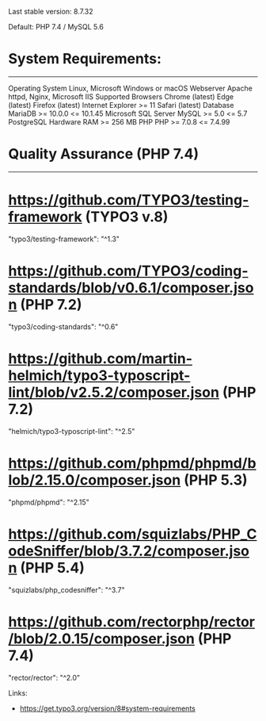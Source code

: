 Last stable version: 8.7.32

Default: PHP 7.4 / MySQL 5.6

# System Requirements:
-------------------------------------------------------------------------------------------------

Operating System 	Linux, Microsoft Windows or macOS
Webserver 	        Apache httpd, Nginx, Microsoft IIS
Supported Browsers 	Chrome (latest)
                    Edge (latest)
                    Firefox (latest)
                    Internet Explorer >= 11
                    Safari (latest)
Database 	        MariaDB >= 10.0.0 <= 10.1.45
                    Microsoft SQL Server
                    MySQL >= 5.0 <= 5.7
                    PostgreSQL
Hardware 	        RAM >= 256 MB
PHP 	            PHP >= 7.0.8 <= 7.4.99 

# Quality Assurance (PHP 7.4)
-------------------------------------------------------------------------------------------------

# https://github.com/TYPO3/testing-framework (TYPO3 v.8)
"typo3/testing-framework": "^1.3"

# https://github.com/TYPO3/coding-standards/blob/v0.6.1/composer.json (PHP 7.2)
"typo3/coding-standards": "^0.6"

# https://github.com/martin-helmich/typo3-typoscript-lint/blob/v2.5.2/composer.json (PHP 7.2)
"helmich/typo3-typoscript-lint": "^2.5"

# https://github.com/phpmd/phpmd/blob/2.15.0/composer.json (PHP 5.3)
"phpmd/phpmd": "^2.15"

# https://github.com/squizlabs/PHP_CodeSniffer/blob/3.7.2/composer.json (PHP 5.4)
"squizlabs/php_codesniffer": "^3.7"

# https://github.com/rectorphp/rector/blob/2.0.15/composer.json (PHP 7.4)
"rector/rector": "^2.0"

Links:
- https://get.typo3.org/version/8#system-requirements
